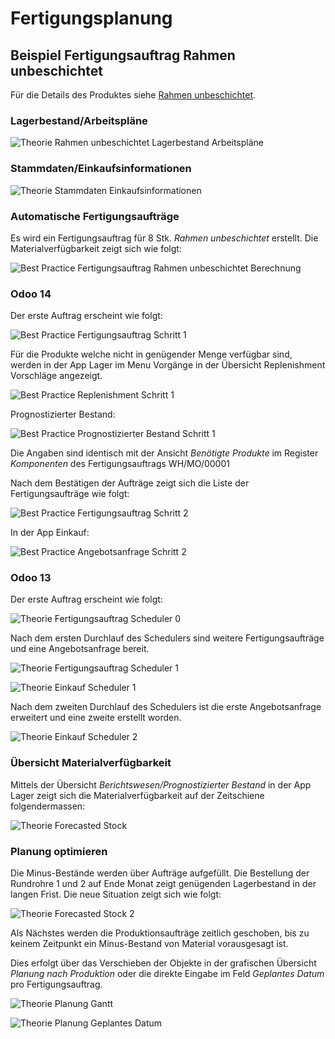 # Fertigungsplanung

## Beispiel Fertigungsauftrag Rahmen unbeschichtet
Für die Details des Produktes siehe [Rahmen unbeschichtet](Theorie-Definition-Beispiel-Fahrrad.md#Rahmen%20unbeschichtet).

### Lagerbestand/Arbeitspläne

![Theorie Rahmen unbeschichtet Lagerbestand Arbeitspläne](assets/Theorie%20Rahmen%20unbeschichtet%20Lagerbestand%20Arbeitspl%C3%A4ne.svg)

### Stammdaten/Einkaufsinformationen

![Theorie Stammdaten Einkaufsinformationen](assets/Theorie%20Stammdaten%20Einkaufsinformationen.svg)

### Automatische Fertigungsaufträge
Es wird ein Fertigungsauftrag für 8 Stk. *Rahmen unbeschichtet* erstellt. Die Materialverfügbarkeit zeigt sich wie folgt:

![Best Practice Fertigungsauftrag Rahmen unbeschichtet Berechnung](assets/Best%20Practice%20Fertigungsauftrag%20Rahmen%20unbeschichtet%20Berechnung.svg)

### Odoo 14
Der erste Auftrag erscheint wie folgt:

![Best Practice Fertigungsauftrag Schritt 1](assets/Best%20Practice%20Fertigungsauftrag%20Schritt%201.svg)

Für die Produkte welche nicht in genügender Menge verfügbar sind, werden in der App Lager im Menu Vorgänge in der Übersicht Replenishment Vorschläge angezeigt.

![Best Practice Replenishment Schritt 1](assets/Best%20Practice%20Replenishment%20Schritt%201.svg)

Prognostizierter Bestand:

![Best Practice Prognostizierter Bestand Schritt 1](assets/Best%20Practice%20Prognostizierter%20Bestand%20Schritt%201.svg)

Die Angaben sind identisch mit der Ansicht *Benötigte Produkte* im Register *Komponenten* des Fertigungsauftrags WH/MO/00001

Nach dem Bestätigen der Aufträge zeigt sich die Liste der Fertigungsaufträge wie folgt:

![Best Practice Fertigungsauftrag Schritt 2](assets/Best%20Practice%20Fertigungsauftrag%20Schritt%202.svg)

In der App Einkauf:

![Best Practice Angebotsanfrage Schritt 2](assets/Best%20Practice%20Angebotsanfrage%20Schritt%202.svg)

### Odoo 13

Der erste Auftrag erscheint wie folgt:

![Theorie Fertigungsauftrag Scheduler 0](assets/Theorie%20Fertigungsauftrag%20Scheduler%200.svg)

Nach dem ersten Durchlauf des Schedulers sind weitere Fertigungsaufträge und eine Angebotsanfrage bereit.

![Theorie Fertigungsauftrag Scheduler 1](assets/Theorie%20Fertigungsauftrag%20Scheduler%201.svg)

![Theorie Einkauf Scheduler 1](assets/Theorie%20Einkauf%20Scheduler%201.svg)

Nach dem zweiten Durchlauf des Schedulers ist die erste Angebotsanfrage erweitert und eine zweite erstellt worden.

![Theorie Einkauf Scheduler 2](assets/Theorie%20Einkauf%20Scheduler%202.svg)

### Übersicht Materialverfügbarkeit
Mittels der Übersicht *Berichtswesen/Prognostizierter Bestand* in der App Lager  zeigt sich die Materialverfügbarkeit auf der Zeitschiene folgendermassen:

![Theorie Forecasted Stock](assets/Theorie%20Forecasted%20Stock.png)

### Planung optimieren
Die Minus-Bestände werden über Aufträge aufgefüllt. Die Bestellung der Rundrohre 1 und 2 auf Ende Monat zeigt genügenden Lagerbestand in der langen Frist. Die neue Situation zeigt sich wie folgt:

![Theorie Forecasted Stock 2](assets/Theorie%20Forecasted%20Stock%202.png)

Als Nächstes werden die Produktionsaufträge zeitlich geschoben, bis zu keinem Zeitpunkt ein Minus-Bestand von Material vorausgesagt ist.

Dies erfolgt über das Verschieben der Objekte in der grafischen Übersicht *Planung nach Produktion* oder die direkte Eingabe im Feld *Geplantes Datum* pro Fertigungsauftrag.

![Theorie Planung Gantt](assets/Theorie%20Planung%20Gantt.png)

![Theorie Planung Geplantes Datum](assets/Theorie%20Planung%20Geplantes%20Datum.png)